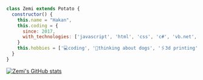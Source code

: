 ```js
class Zemi extends Potato {
  constructor() {
    this.name = "Hakan",
    this.coding = {
      since: 2017,
      with_technologies: ['javascript', 'html', 'css', 'c#', 'vb.net', 'python', 'node', 'react', '.net', 'jquery', 'anime.js']
    }
    this.hobbies = ['💻coding', '🐶thinking about dogs', '🖇3d printing', '🥣cereal'];
  }
}
```

[![Zemi's GitHub stats](https://github-readme-stats.vercel.app/api?username=Ucaninek)](https://github.com/anuraghazra/github-readme-stats)

<!---
Ucaninek/Ucaninek is a ✨ special ✨ repository because its `README.md` (this file) appears on your GitHub profile.
You can click the Preview link to take a look at your changes.
--->
